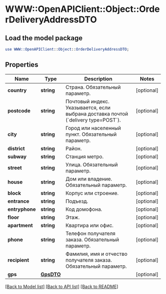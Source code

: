 # WWW::OpenAPIClient::Object::OrderDeliveryAddressDTO

## Load the model package
```perl
use WWW::OpenAPIClient::Object::OrderDeliveryAddressDTO;
```

## Properties
Name | Type | Description | Notes
------------ | ------------- | ------------- | -------------
**country** | **string** | Страна.  Обязательный параметр.  | [optional] 
**postcode** | **string** | Почтовый индекс.  Указывается, если выбрана доставка почтой (&#x60;delivery type&#x3D;POST&#x60;).  | [optional] 
**city** | **string** | Город или населенный пункт.  Обязательный параметр.  | [optional] 
**district** | **string** | Район. | [optional] 
**subway** | **string** | Станция метро. | [optional] 
**street** | **string** | Улица.  Обязательный параметр.  | [optional] 
**house** | **string** | Дом или владение.  Обязательный параметр.  | [optional] 
**block** | **string** | Корпус или строение. | [optional] 
**entrance** | **string** | Подъезд. | [optional] 
**entryphone** | **string** | Код домофона. | [optional] 
**floor** | **string** | Этаж. | [optional] 
**apartment** | **string** | Квартира или офис. | [optional] 
**phone** | **string** | Телефон получателя заказа.  Обязательный параметр.  | [optional] 
**recipient** | **string** | Фамилия, имя и отчество получателя заказа.  Обязательный параметр.  | [optional] 
**gps** | [**GpsDTO**](GpsDTO.md) |  | [optional] 

[[Back to Model list]](../README.md#documentation-for-models) [[Back to API list]](../README.md#documentation-for-api-endpoints) [[Back to README]](../README.md)


